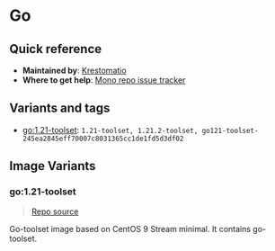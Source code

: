 # Go
## Quick reference
- **Maintained by**:
[Krestomatio](https://krestomatio.com)
- **Where to get help**:
[Mono repo issue tracker](https://github.com/krestomatio/container_builder/issues)

## Variants and tags
- [go:1.21-toolset](#go121-toolset): `1.21-toolset, 1.21.2-toolset, go121-toolset-245ea2845eff70007c8031365cc1de1fd5d3df02`


## Image Variants
### go:1.21-toolset
> [Repo source](https://github.com/krestomatio/container_builder/tree/master/go/go121-toolset)

Go-toolset image based on CentOS 9 Stream minimal. It contains go-toolset.

